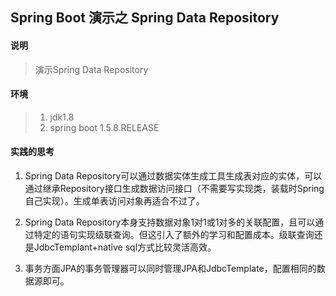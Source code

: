 ## Spring Boot 演示之 Spring Data Repository

#### 说明
>演示Spring Data Repository

#### 环境
> 1. jdk1.8 
> 2. spring boot 1.5.8.RELEASE

#### 实践的思考
1. Spring Data Repository可以通过数据实体生成工具生成表对应的实体，可以通过继承Repository接口生成数据访问接口（不需要写实现类，装载时Spring自己实现）。生成单表访问对象再适合不过了。

2. Spring Data Repository本身支持数据对象1对1或1对多的关联配置，且可以通过特定的语句实现级联查询。但这引入了额外的学习和配置成本。级联查询还是JdbcTemplant+native sql方式比较灵活高效。

3. 事务方面JPA的事务管理器可以同时管理JPA和JdbcTemplate，配置相同的数据源即可。

